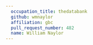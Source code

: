 ```yaml
---
  occupation_title: thedatabank
  github: wmnaylor
  affiliation: gbc
  pull_request_number: 482
  name: William Naylor
---
```


